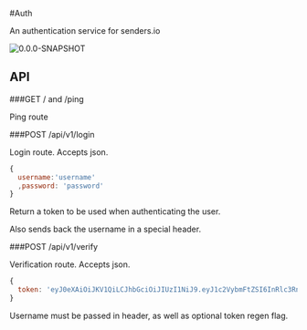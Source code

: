 #Auth

An authentication service for senders.io


![0.0.0-SNAPSHOT](https://api.shippable.com/projects/55c0a2a99ad8e50b00cc63c6/badge/master)

## API

###GET /  and /ping

Ping route

###POST /api/v1/login

Login route. Accepts json.

```javascript
{
  username:'username'
  ,password: 'password'
}
```

Return a token to be used when authenticating the user.

Also sends back the username in a special header.

###POST /api/v1/verify

Verification route. Accepts json.

```javascript
{
  token: 'eyJ0eXAiOiJKV1QiLCJhbGciOiJIUzI1NiJ9.eyJ1c2VybmFtZSI6InRlc3RndXkiLCJpYXQiOjEsImV4cCI6IjE1IiwiaXNzIjoiaW8uc2VuZGVycy5hdXRoIn0.FEnYK839D1mM6uKByiZaZGrQIrbtj0dx_KFSpCgguo0'
}
```

Username must be passed in header, as well as optional token regen flag.
